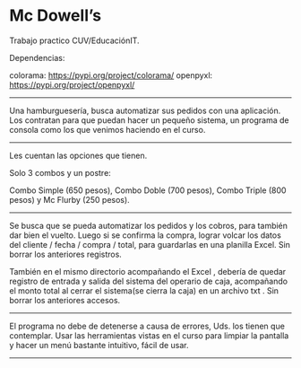 # Mc Dowell’s

Trabajo practico CUV/EducaciónIT.

Dependencias:

colorama: https://pypi.org/project/colorama/
openpyxl: https://pypi.org/project/openpyxl/

*****************************************************************************

Una hamburguesería, busca automatizar sus pedidos con una aplicación.
Los contratan para que puedan hacer un pequeño sistema, un programa de consola
como los que venimos haciendo en el curso.

*****************************************************************************

Les cuentan las opciones que tienen.

Solo 3 combos y un postre:

Combo Simple (650 pesos),
Combo Doble (700 pesos),
Combo Triple (800 pesos)
y Mc Flurby (250 pesos).

*****************************************************************************

Se busca que se pueda automatizar los pedidos y los cobros, para también dar bien el
vuelto. Luego si se confirma la compra, lograr volcar los datos del cliente / fecha /
compra / total, para guardarlas en una planilla Excel. Sin borrar los anteriores registros.

También en el mismo directorio acompañando el Excel , debería de quedar registro de
entrada y salida del sistema del operario de caja, acompañando el monto total al cerrar
el sistema(se cierra la caja) en un archivo txt . Sin borrar los anteriores accesos.

*****************************************************************************

El programa no debe de detenerse a causa de errores, Uds. los tienen que
contemplar. Usar las herramientas vistas en el curso para limpiar la pantalla y hacer un
menú bastante intuitivo, fácil de usar.

*****************************************************************************
